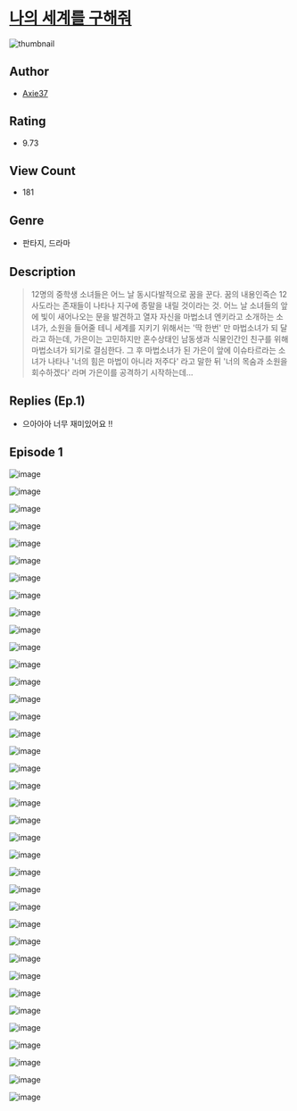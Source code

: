 # [나의 세계를 구해줘](https://comic.naver.com/challenge/list?titleId=810638)
![thumbnail](https://image-comic.pstatic.net/user_contents_data/challenge_comic/2023/05/24/366801/upload_3833181634588587065_480x623.jpeg)

## Author
- [Axie37](https://comic.naver.com/artistTitle?id=366801)

## Rating
- 9.73

## View Count
- 181

## Genre
- 판타지, 드라마

## Description
> 12명의 중학생 소녀들은 어느 날 동시다발적으로 꿈을 꾼다. 꿈의 내용인즉슨 12사도라는 존재들이 나타나 지구에 종말을 내릴 것이라는 것. 어느 날 소녀들의 앞에 빛이 새어나오는 문을 발견하고 열자 자신을 마법소녀 엔키라고 소개하는 소녀가, 소원을 들어줄 테니 세계를 지키기 위해서는 '딱 한번' 만 마법소녀가 되 달라고 하는데, 가은이는 고민하지만 혼수상태인 남동생과 식물인간인 친구를 위해 마법소녀가 되기로 결심한다. 그 후 마법소녀가 된 가은이 앞에 이슈타르라는 소녀가 나타나 '너의 힘은 마법이 아니라 저주다' 라고 말한 뒤 '너의 목숨과 소원을 회수하겠다' 라며 가은이를 공격하기 시작하는데...

## Replies (Ep.1)
- 으아아아 너무 재미있어요 !!

## Episode 1
![image](https://image-comic.pstatic.net/user_contents_data/challenge_comic/2023/05/24/366801/upload_3835205620716352310.jpeg)

![image](https://image-comic.pstatic.net/user_contents_data/challenge_comic/2023/05/24/366801/upload_7018074076302632245.jpeg)

![image](https://image-comic.pstatic.net/user_contents_data/challenge_comic/2023/05/24/366801/upload_3847542348057162295.jpeg)

![image](https://image-comic.pstatic.net/user_contents_data/challenge_comic/2023/05/24/366801/upload_3905527108154439479.jpeg)

![image](https://image-comic.pstatic.net/user_contents_data/challenge_comic/2023/05/24/366801/upload_4063993327318806838.jpeg)

![image](https://image-comic.pstatic.net/user_contents_data/challenge_comic/2023/05/24/366801/upload_3978704210435979621.jpeg)

![image](https://image-comic.pstatic.net/user_contents_data/challenge_comic/2023/05/24/366801/upload_3990532564006220643.jpeg)

![image](https://image-comic.pstatic.net/user_contents_data/challenge_comic/2023/05/24/366801/upload_3918522244676202853.jpeg)

![image](https://image-comic.pstatic.net/user_contents_data/challenge_comic/2023/05/24/366801/upload_3559590164755396921.jpeg)

![image](https://image-comic.pstatic.net/user_contents_data/challenge_comic/2023/05/24/366801/upload_3546074770194129207.jpeg)

![image](https://image-comic.pstatic.net/user_contents_data/challenge_comic/2023/05/24/366801/upload_7076669463896089392.jpeg)

![image](https://image-comic.pstatic.net/user_contents_data/challenge_comic/2023/05/24/366801/upload_7089005791858211171.jpeg)

![image](https://image-comic.pstatic.net/user_contents_data/challenge_comic/2023/05/24/366801/upload_3760616057488171569.jpeg)

![image](https://image-comic.pstatic.net/user_contents_data/challenge_comic/2023/05/24/366801/upload_3906140820275737401.jpeg)

![image](https://image-comic.pstatic.net/user_contents_data/challenge_comic/2023/05/24/366801/upload_4049688672417834037.jpeg)

![image](https://image-comic.pstatic.net/user_contents_data/challenge_comic/2023/05/24/366801/upload_7365127237913687649.jpeg)

![image](https://image-comic.pstatic.net/user_contents_data/challenge_comic/2023/05/24/366801/upload_3976786434369873508.jpeg)

![image](https://image-comic.pstatic.net/user_contents_data/challenge_comic/2023/05/24/366801/upload_7148445381110948405.jpeg)

![image](https://image-comic.pstatic.net/user_contents_data/challenge_comic/2023/05/24/366801/upload_3906644418096162099.jpeg)

![image](https://image-comic.pstatic.net/user_contents_data/challenge_comic/2023/05/24/366801/upload_3486691427209274418.jpeg)

![image](https://image-comic.pstatic.net/user_contents_data/challenge_comic/2023/05/24/366801/upload_7220786645658842980.jpeg)

![image](https://image-comic.pstatic.net/user_contents_data/challenge_comic/2023/05/24/366801/upload_3834642889685624117.jpeg)

![image](https://image-comic.pstatic.net/user_contents_data/challenge_comic/2023/05/24/366801/upload_7363494462388385329.jpeg)

![image](https://image-comic.pstatic.net/user_contents_data/challenge_comic/2023/05/24/366801/upload_7148394807817351734.jpeg)

![image](https://image-comic.pstatic.net/user_contents_data/challenge_comic/2023/05/24/366801/upload_7292228731336208951.jpeg)

![image](https://image-comic.pstatic.net/user_contents_data/challenge_comic/2023/05/24/366801/upload_4049634801478624054.jpeg)

![image](https://image-comic.pstatic.net/user_contents_data/challenge_comic/2023/05/24/366801/upload_3905858074009023030.jpeg)

![image](https://image-comic.pstatic.net/user_contents_data/challenge_comic/2023/05/24/366801/upload_7219378393726465076.jpeg)

![image](https://image-comic.pstatic.net/user_contents_data/challenge_comic/2023/05/24/366801/upload_3618980290396436835.jpeg)

![image](https://image-comic.pstatic.net/user_contents_data/challenge_comic/2023/05/24/366801/upload_3977585788047143009.jpeg)

![image](https://image-comic.pstatic.net/user_contents_data/challenge_comic/2023/05/24/366801/upload_7147606457963799394.jpeg)

![image](https://image-comic.pstatic.net/user_contents_data/challenge_comic/2023/05/24/366801/upload_7365128547858724919.jpeg)

![image](https://image-comic.pstatic.net/user_contents_data/challenge_comic/2023/05/24/366801/upload_4050198649049866595.jpeg)

![image](https://image-comic.pstatic.net/user_contents_data/challenge_comic/2023/05/24/366801/upload_3486689245282253112.jpeg)

![image](https://image-comic.pstatic.net/user_contents_data/challenge_comic/2023/05/24/366801/upload_7219607981290435173.jpeg)

![image](https://image-comic.pstatic.net/user_contents_data/challenge_comic/2023/05/24/366801/upload_3688557179305277748.jpeg)

![image](https://image-comic.pstatic.net/user_contents_data/challenge_comic/2023/05/24/366801/upload_7003997251397969460.jpeg)
